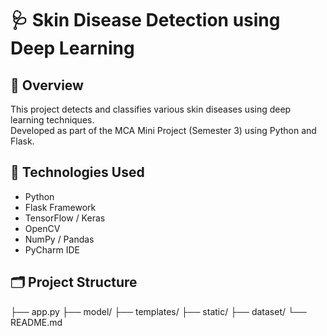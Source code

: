 # 🩺 Skin Disease Detection using Deep Learning

## 📌 Overview
This project detects and classifies various skin diseases using deep learning techniques.  
Developed as part of the MCA Mini Project (Semester 3) using Python and Flask.

## 🧠 Technologies Used
- Python  
- Flask Framework  
- TensorFlow / Keras  
- OpenCV  
- NumPy / Pandas  
- PyCharm IDE  

## 🗂 Project Structure
├── app.py
├── model/
├── templates/
├── static/
├── dataset/
└── README.md
